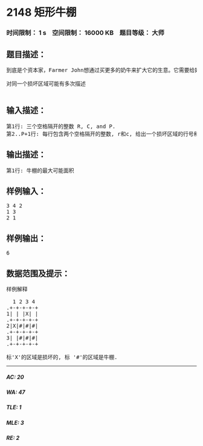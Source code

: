 # 2148 矩形牛棚   
### 时间限制： 1 s&nbsp;&nbsp;&nbsp;&nbsp;空间限制： 16000 KB&nbsp;&nbsp;&nbsp;&nbsp;题目等级： 大师  
## 题目描述：  

<pre>
到底是个资本家，Farmer John想通过买更多的奶牛来扩大它的生意。它需要给奶牛建造一个新的牛棚。 FJ买了一个矩形的R(1 <= R <= 3000)行C(1 <= C <= 3000)列的牧场。不幸的是，他发现某些1 x 1的区域被损坏了，所以它不可能在把整个牧场建造成牛棚了。 FJ数了一下，发现有P(1 <= p <= 30000)个1 x 1的损坏区域并且请你帮助他找到不包含损坏区域的面积最大的矩形的牛棚。

对同一个损坏区域可能有多次描述

</pre>
  
  
## 输入描述：  

<pre>
第1行: 三个空格隔开的整数 R, C, and P.
第2..P+1行: 每行包含两个空格隔开的整数, r和c, 给出一个损坏区域的行号和列号.
</pre>
  
  
## 输出描述：  

<pre>
第1行: 牛棚的最大可能面积
</pre>
  
  
## 样例输入：  

<pre>
3 4 2
1 3
2 1
</pre>
  
  
## 样例输出：  

<pre>
6
</pre>
  
  
## 数据范围及提示：  

<pre>
样例解释
 
  1 2 3 4
.+-+-+-+-+
1| | |X| |
.+-+-+-+-+
2|X|#|#|#|
.+-+-+-+-+
3| |#|#|#|
.+-+-+-+-+
 
标'X'的区域是损坏的, 标 '#'的区域是牛棚.
</pre>
  
  
***  

##### AC: 20  
##### WA: 47  
##### TLE: 1  
##### MLE: 3  
##### RE: 2  
